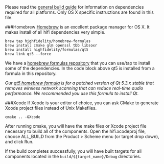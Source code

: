 Please read the [general build guide](BUILD.md) for information on dependencies required for all platforms. Only OS X specific instructions are found in this file.

###Homebrew
[Homebrew](http://brew.sh/) is an excellent package manager for OS X. It makes install of all hifi dependencies very simple.

    brew tap highfidelity/homebrew-formulas
    brew install cmake glm openssl tbb libsoxr
    brew install highfidelity/formulas/qt5
    brew link qt5 --force

We have a [homebrew formulas repository](https://github.com/highfidelity/homebrew-formulas) that you can use/tap to install some of the dependencies. In the code block above qt5 is installed from a formula in this repository.

*Our [qt5 homebrew formula](https://raw.github.com/highfidelity/homebrew-formulas/master/qt5.rb) is for a patched version of Qt 5.3.x stable that removes wireless network scanning that can reduce real-time audio performance. We recommended you use this formula to install Qt.*

###Xcode
If Xcode is your editor of choice, you can ask CMake to generate Xcode project files instead of Unix Makefiles.

    cmake .. -GXcode

After running cmake, you will have the make files or Xcode project file necessary to build all of the components. Open the hifi.xcodeproj file, choose ALL_BUILD from the Product > Scheme menu (or target drop down), and click Run.

If the build completes successfully, you will have built targets for all components located in the `build/${target_name}/Debug` directories.
